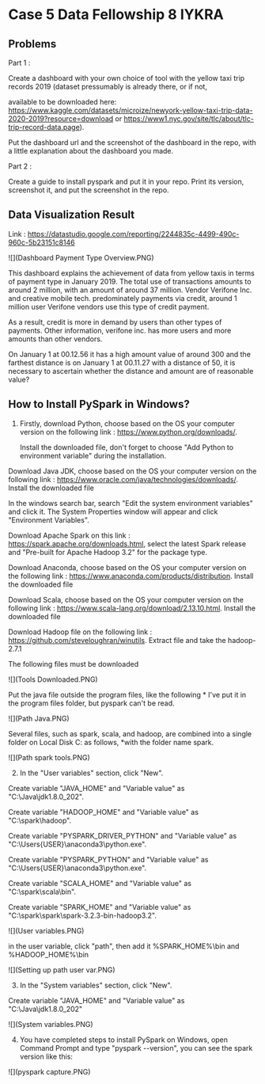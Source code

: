 # Case 5 Data Fellowship 8 IYKRA

## Problems
Part 1 :

Create a dashboard with your own choice of tool with the yellow taxi trip records 2019 (dataset
pressumably is already there, or if not,

available to be downloaded here:
https://www.kaggle.com/datasets/microize/newyork-yellow-taxi-trip-data-2020-2019?resource=download 
or https://www1.nyc.gov/site/tlc/about/tlc-trip-record-data.page).

Put the dashboard url and the screenshot of the dashboard in the repo, with a little explanation about
the dashboard you made.

Part 2 :

Create a guide to install pyspark and put it in your repo. Print its version, screenshot it, and put the
screenshot in the repo.

## Data Visualization Result
Link : https://datastudio.google.com/reporting/2244835c-4499-490c-960c-5b23151c8146


![](Dashboard Payment Type Overview.PNG)

This dashboard explains the achievement of data from yellow taxis in terms of payment type in January 2019. The total use of transactions amounts to around 2 million, with an amount of around 37 million. Vendor Verifone Inc. and creative mobile tech. predominately payments via credit, around 1 million user Verifone vendors use this type of credit payment. 

As a result, credit is more in demand by users than other types of payments. Other information, verifone inc. has more users and more amounts than other vendors. 

On January 1 at 00.12.56 it has a high amount value of around 300 and the farthest distance is on January 1 at 00.11.27 with a distance of 50, it is necessary to ascertain whether the distance and amount are of reasonable value?

## How to Install PySpark in Windows?
1. Firstly, download Python, choose based on the OS your computer version on the following link : https://www.python.org/downloads/. 

   Install the downloaded file, don't forget to choose "Add Python to environment variable" during the installation.

Download Java JDK, choose based on the OS your computer version on the following link : https://www.oracle.com/java/technologies/downloads/. Install the downloaded file

   In the windows search bar, search "Edit the system environment variables" and click it. 
   The System Properties window will appear and click "Environment Variables".

Download Apache Spark on this link : https://spark.apache.org/downloads.html, select the latest Spark release and "Pre-built for Apache Hadoop 3.2" for the package type.

Download Anaconda, choose based on the OS your computer version on the following link : https://www.anaconda.com/products/distribution. Install the downloaded file

Download Scala, choose based on the OS your computer version on the following link : https://www.scala-lang.org/download/2.13.10.html. Install the downloaded file

Download Hadoop file on the following link : https://github.com/steveloughran/winutils. Extract file and take the hadoop-2.7.1

The following files must be downloaded

![](Tools Downloaded.PNG)

Put the java file outside the program files, like the following * I've put it in the program files folder, but pyspark can't be read.

![](Path Java.PNG)

Several files, such as spark, scala, and hadoop, are combined into a single folder on Local Disk C: as follows, *with the folder name spark.

![](Path spark tools.PNG)

2. In the "User variables" section, click "New". 

Create variable "JAVA_HOME" and "Variable value" as "C:\Java\jdk1.8.0_202".

Create variable "HADOOP_HOME" and "Variable value" as "C:\spark\hadoop".

Create variable "PYSPARK_DRIVER_PYTHON" and "Variable value" as "C:\Users\{USER}\anaconda3\python.exe".

Create variable "PYSPARK_PYTHON" and "Variable value" as "C:\Users\{USER}\anaconda3\python.exe".

Create variable "SCALA_HOME" and "Variable value" as "C:\spark\scala\bin".

Create variable "SPARK_HOME" and "Variable value" as "C:\spark\spark\spark-3.2.3-bin-hadoop3.2".

![](User variables.PNG)

in the user variable, click  "path", then add it
%SPARK_HOME%\bin and %HADOOP_HOME%\bin

![](Setting up path user var.PNG)

3. In the "System variables" section, click "New". 

Create variable "JAVA_HOME" and "Variable value" as "C:\Java\jdk1.8.0_202"

![](System variables.PNG)


4. You have completed steps to install PySpark on Windows, open Command Prompt and type "pyspark --version", you can see the spark version like this:

![](pyspark capture.PNG)

